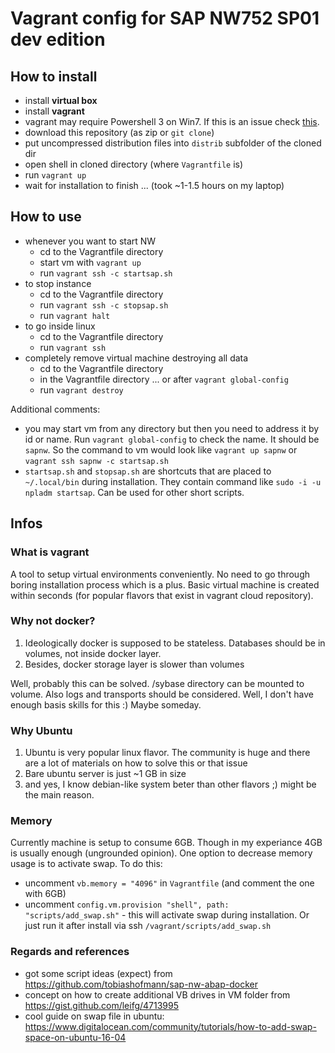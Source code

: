 # Vagrant config for SAP NW752 SP01 dev edition

## How to install

- install **virtual box**
- install **vagrant**
- vagrant may require Powershell 3 on Win7. If this is an issue check [this](https://docs.microsoft.com/en-us/skypeforbusiness/set-up-your-computer-for-windows-powershell/download-and-install-windows-powershell-3-0).
- download this repository (as zip or `git clone`)
- put uncompressed distribution files into `distrib` subfolder of the cloned dir
- open shell in cloned directory (where `Vagrantfile` is)
- run `vagrant up`
- wait for installation to finish ... (took ~1-1.5 hours on my laptop)

## How to use

- whenever you want to start NW
    - cd to the Vagrantfile directory
    - start vm with `vagrant up`
    - run `vagrant ssh -c startsap.sh`
- to stop instance
    - cd to the Vagrantfile directory
    - run `vagrant ssh -c stopsap.sh`
    - run `vagrant halt`
- to go inside linux
    - cd to the Vagrantfile directory
    - run `vagrant ssh`
- completely remove virtual machine destroying all data
    - cd to the Vagrantfile directory
    - in the Vagrantfile directory ... or after `vagrant global-config`
    - run `vagrant destroy`

Additional comments:

- you may start vm from any directory but then you need to address it by id or name. Run `vagrant global-config` to check the name. It should be `sapnw`. So the command to vm would look like `vagrant up sapnw` or `vagrant ssh sapnw -c startsap.sh`
- `startsap.sh` and `stopsap.sh` are shortcuts that are placed to `~/.local/bin` during installation. They contain command like `sudo -i -u npladm startsap`. Can be used for other short scripts.

## Infos

### What is vagrant

A tool to setup virtual environments conveniently. No need to go through boring installation process which is a plus. Basic virtual machine is created within seconds (for popular flavors that exist in vagrant cloud repository).

### Why not docker?

1) Ideologically docker is supposed to be stateless. Databases should be in volumes, not inside docker layer.
2) Besides, docker storage layer is slower than volumes

Well, probably this can be solved. /sybase directory can be mounted to volume. Also logs and transports should be considered. Well, I don't have enough basis skills for this :) Maybe someday.

### Why Ubuntu

1) Ubuntu is very popular linux flavor. The community is huge and there are a lot of materials on how to solve this or that issue
2) Bare ubuntu server is just ~1 GB in size
3) and yes, I know debian-like system beter than other flavors ;) might be the main reason.

### Memory

Currently machine is setup to consume 6GB. Though in my experiance 4GB is usually enough (ungrounded opinion). One option to decrease memory usage is to activate swap. To do this:
- uncomment `vb.memory = "4096"` in `Vagrantfile` (and comment the one with 6GB)
- uncomment `config.vm.provision "shell", path: "scripts/add_swap.sh"` - this will activate swap during installation. Or just run it after install via ssh `/vagrant/scripts/add_swap.sh`

### Regards and references

- got some script ideas (expect) from https://github.com/tobiashofmann/sap-nw-abap-docker
- concept on how to create additional VB drives in VM folder from https://gist.github.com/leifg/4713995
- cool guide on swap file in ubuntu: https://www.digitalocean.com/community/tutorials/how-to-add-swap-space-on-ubuntu-16-04
